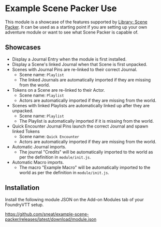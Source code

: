 # Example Scene Packer Use

This module is a showcase of the features supported by [Library: Scene Packer](https://github.com/League-of-Foundry-Developers/scene-packer). It can be used as a starting point if you are setting up your own adventure module or want to see what Scene Packer is capable of.

## Showcases

- Display a Journal Entry when the module is first installed.
- Display a Scene's linked Journal when that Scene is first unpacked.
- Scenes with Journal Pins are re-linked to their correct Journal.
  - Scene name: `Playlist`
  - The linked Journals are automatically imported if they are missing from the world.
- Tokens on a Scene are re-linked to their Actor.
  - Scene name: `Playlist`
  - Actors are automatically imported if they are missing from the world.
- Scenes with linked Playlists are automatically linked up after they are unpacked.
  - Scene name: `Playlist`
  - The Playlist is automatically imported if it is missing from the world.
- Quick Encounter Journal Pins launch the correct Journal and spawn linked Tokens
  - Scene name: `Quick Encounter`
  - Actors are automatically imported if they are missing from the world.
- Automatic Journal imports.
  - The journal "Credits" will be automatically imported to the world as per the definition in `module/init.js`.
- Automatic Macro imports.
  - The macro "Example Macro" will be automatically imported to the world as per the definition in `module/init.js`.


## Installation

Install the following module JSON on the Add-on Modules tab of your FoundryVTT setup.

https://github.com/sneat/example-scene-packer/releases/latest/download/module.json

